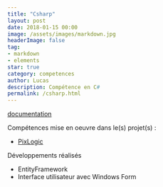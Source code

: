 ```yaml
---
title: "Csharp"
layout: post
date: 2018-01-15 00:00
image: /assets/images/markdown.jpg
headerImage: false
tag:
- markdown
- elements
star: true
category: competences
author: Lucas
description: Compétence en C#
permalink: /csharp.html
---
```



[documentation](https://www.google.fr/url?sa=t&rct=j&q=&esrc=s&source=web&cd=9&cad=rja&uact=8&ved=0ahUKEwjqwLn2i9_YAhUJxRQKHUdvArUQFghjMAg&url=https%3A%2F%2Fdocs.microsoft.com%2Ffr-fr%2Fdotnet%2Fcsharp%2F&usg=AOvVaw24rMfLOp9I0GOl0SJ8mDuC)

Compétences mise en oeuvre dans le(s) projet(s) :

- [PixLogic]({{site.url}}/myportfolio/PixLogic)

Développements réalisés
- EntityFramework
- Interface utilisateur avec Windows Form
